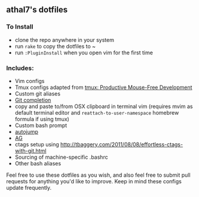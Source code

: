 ## athal7's dotfiles


### To Install
* clone the repo anywhere in your system
* run `rake` to copy the dotfiles to ~
* run `:PluginInstall` when you open vim for the first time

### Includes:
  - Vim configs
  - Tmux configs adapted from [tmux: Productive Mouse-Free Development](http://pragprog.com/book/bhtmux/tmux)
  - Custom git aliases
  - [Git completion](https://github.com/git/git/blob/master/contrib/completion/git-completion.bash)
  - copy and paste to/from OSX clipboard in terminal vim (requires mvim as default terminal editor and `reattach-to-user-namespace` homebrew formula if using tmux)
  - Custom bash prompt
  - [autojump](https://github.com/joelthelion/autojump/wiki)
  - [AG](https://github.com/ggreer/the_silver_searcher)
  - ctags setup using http://tbaggery.com/2011/08/08/effortless-ctags-with-git.html
  - Sourcing of machine-specific .bashrc
  - Other bash aliases

Feel free to use these dotfiles as you wish, and also feel free to submit pull requests for anything you'd like to improve.
Keep in mind these configs update frequently.
